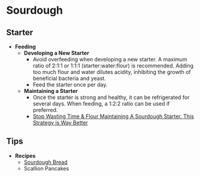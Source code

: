 # Sourdough

## Starter

- **Feeding**
  - **Developing a New Starter**
    - Avoid overfeeding when developing a new starter. A maximum ratio of 2:1:1 or 1:1:1 (starter:water:flour) is recommended. Adding too much flour and water dilutes acidity, inhibiting the growth of beneficial bacteria and yeast.
    - Feed the starter once per day.
  - **Maintaining a Starter**
    - Once the starter is strong and healthy, it can be refrigerated for several days. When feeding, a 1:2:2 ratio can be used if preferred.
    - [Stop Wasting Time & Flour Maintaining A Sourdough Starter. This Strategy is Way Better](https://www.youtube.com/watch?v=xBvvlcdO93I)

## Tips

- **Recipes**
  - [Sourdough Bread](https://harryliu.dev/docs-md/sourdough-bread)
  - Scallion Pancakes

